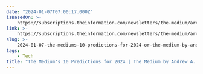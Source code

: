 ```yaml
---
date: "2024-01-07T07:00:17.000Z"
isBasedOn: >-
    https://subscriptions.theinformation.com/newsletters/the-medium/archive/the-mediums-10-predictions-for-2024
link: >-
    https://subscriptions.theinformation.com/newsletters/the-medium/archive/the-mediums-10-predictions-for-2024
slug: >-
    2024-01-07-the-mediums-10-predictions-for-2024-or-the-medium-by-andrew-a-rosen-the
tags:
    - Tech
title: "The Medium's 10 Predictions for 2024 | The Medium by Andrew A. Rosen — The "
---
```

